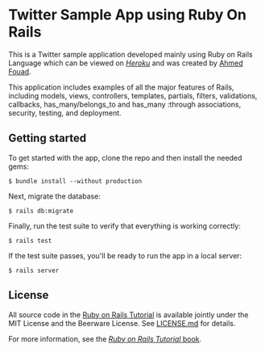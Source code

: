 # Twitter Sample App using Ruby On Rails

This is a Twitter sample application developed mainly using Ruby on Rails Language which can be viewed on 
[*Heroku*](https://quiet-crag-23786.herokuapp.com)
and was created by [Ahmed Fouad](https://www.linkedin.com/in/ahmedfouadelta/).

This application includes examples of all the major features of Rails, including models, views, controllers, templates, partials, 
filters, validations, callbacks, has_many/belongs_to and has_many :through associations, security, testing, and deployment.

## Getting started

To get started with the app, clone the repo and then install the needed gems:

```
$ bundle install --without production
```

Next, migrate the database:

```
$ rails db:migrate
```

Finally, run the test suite to verify that everything is working correctly:

```
$ rails test
```

If the test suite passes, you'll be ready to run the app in a local server:

```
$ rails server
```
## License

All source code in the [Ruby on Rails Tutorial](http://railstutorial.org/)
is available jointly under the MIT License and the Beerware License. See
[LICENSE.md](LICENSE.md) for details.

For more information, see the
[*Ruby on Rails Tutorial* book](http://www.railstutorial.org/book).